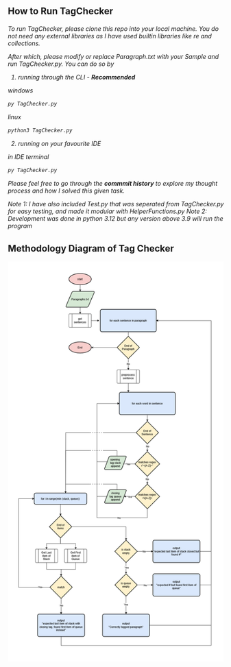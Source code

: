 ## How to Run TagChecker

<h6>To run TagChecker, please clone this repo into your local machine.
You do not need any external libraries as I have used builtin libraries like re and collections.

After which, please modify or replace Paragraph.txt with your Sample and run TagChecker.py. You can do so by
1. running through the CLI - <b>Recommended</b>

windows
```python
py TagChecker.py 
```
linux
```python
python3 TagChecker.py 
```

2. running on your favourite IDE

in IDE terminal
```python 
py TagChecker.py
```

Please feel free to go through the <b>commmit history</b> to explore my thought process and how I solved
this given task.

Note 1: I have also included Test.py that was seperated from TagChecker.py for easy testing, and made it modular with HelperFunctions.py
Note 2: Development was done in python 3.12 but any version above 3.9 will run the program
</h6>

## Methodology Diagram of Tag Checker

![Methodology of tag checker](methodology.png)